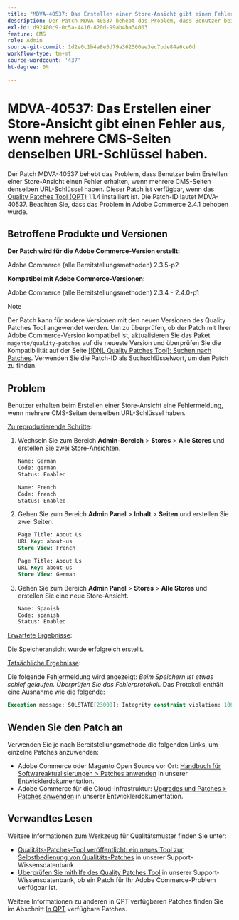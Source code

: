 ```yaml
---
title: "MDVA-40537: Das Erstellen einer Store-Ansicht gibt einen Fehler aus, wenn mehrere CMS-Seiten denselben URL-Schlüssel haben."
description: Der Patch MDVA-40537 behebt das Problem, dass Benutzer beim Erstellen einer Store-Ansicht einen Fehler erhalten, wenn mehrere CMS-Seiten denselben URL-Schlüssel haben. Dieser Patch ist verfügbar, wenn das [Quality Patches Tool (QPT)](https://devdocs.magento.com/guides/v2.4/comp-mgr/patching.html#mqp) 1.1.4 installiert ist. Die Patch-ID lautet MDVA-40537. Beachten Sie, dass das Problem in Adobe Commerce 2.4.1 behoben wurde.
exl-id: d92400c9-0c5a-4416-820d-99ab4ba34003
feature: CMS
role: Admin
source-git-commit: 1d2e0c1b4a8e3d79a362500ee3ec7bde84a6ce0d
workflow-type: tm+mt
source-wordcount: '437'
ht-degree: 0%

---
```


# MDVA-40537: Das Erstellen einer Store-Ansicht gibt einen Fehler aus, wenn mehrere CMS-Seiten denselben URL-Schlüssel haben.

Der Patch MDVA-40537 behebt das Problem, dass Benutzer beim Erstellen einer Store-Ansicht einen Fehler erhalten, wenn mehrere CMS-Seiten denselben URL-Schlüssel haben. Dieser Patch ist verfügbar, wenn das [Quality Patches Tool (QPT)](https://devdocs.magento.com/guides/v2.4/comp-mgr/patching.html#mqp) 1.1.4 installiert ist. Die Patch-ID lautet MDVA-40537. Beachten Sie, dass das Problem in Adobe Commerce 2.4.1 behoben wurde.

## Betroffene Produkte und Versionen

**Der Patch wird für die Adobe Commerce-Version erstellt:**

Adobe Commerce (alle Bereitstellungsmethoden) 2.3.5-p2

**Kompatibel mit Adobe Commerce-Versionen:**

Adobe Commerce (alle Bereitstellungsmethoden) 2.3.4 - 2.4.0-p1

>[!NOTE]
>
>Der Patch kann für andere Versionen mit den neuen Versionen des Quality Patches Tool angewendet werden. Um zu überprüfen, ob der Patch mit Ihrer Adobe Commerce-Version kompatibel ist, aktualisieren Sie das Paket `magento/quality-patches` auf die neueste Version und überprüfen Sie die Kompatibilität auf der Seite [[!DNL Quality Patches Tool]: Suchen nach Patches](https://devdocs.magento.com/quality-patches/tool.html#patch-grid). Verwenden Sie die Patch-ID als Suchschlüsselwort, um den Patch zu finden.


## Problem

Benutzer erhalten beim Erstellen einer Store-Ansicht eine Fehlermeldung, wenn mehrere CMS-Seiten denselben URL-Schlüssel haben.

<u>Zu reproduzierende Schritte</u>:

1. Wechseln Sie zum Bereich **Admin-Bereich** > **Stores** > **Alle Stores** und erstellen Sie zwei Store-Ansichten.

   ```sql
   Name: German
   Code: german
   Status: Enabled
   ```

   ```sql
   Name: French
   Code: french
   Status: Enabled
   ```

1. Gehen Sie zum Bereich **Admin Panel** > **Inhalt** > **Seiten** und erstellen Sie zwei Seiten.

   ```sql
   Page Title: About Us
   URL Key: about-us
   Store View: French
   ```

   ```sql
   Page Title: About Us
   URL Key: about-us
   Store View: German
   ```

1. Gehen Sie zum Bereich **Admin Panel** > **Stores** > **Alle Stores** und erstellen Sie eine neue Store-Ansicht.

   ```sql
   Name: Spanish
   Code: spanish
   Status: Enabled
   ```

<u>Erwartete Ergebnisse</u>:

Die Speicheransicht wurde erfolgreich erstellt.

<u>Tatsächliche Ergebnisse</u>:

Die folgende Fehlermeldung wird angezeigt: *Beim Speichern ist etwas schief gelaufen. Überprüfen Sie das Fehlerprotokoll.* Das Protokoll enthält eine Ausnahme wie die folgende:

```sql
Exception message: SQLSTATE[23000]: Integrity constraint violation: 1062 Duplicate entry 'about-us-4' for key 'URL_REWRITE_REQUEST_PATH_STORE_ID', query was: INSERT  INTO }}url_rewrite{{ (}}redirect_type{{,}}is_autogenerated{{,}}metadata{{,}}description{{,}}store_id{{,}}entity_type{{,}}entity_id{{,}}request_path{{,}}target_path{{) VALUES (?, ?, ?, ?, ?, ?, ?, ?, ?), (?, ?, ?, ?, ?, ?, ?, ?, ?), (?, ?, ?, ?, ?, ?, ?, ?, ?), (?, ?, ?, ?, ?, ?, ?, ?, ?), (?, ?, ?, ?, ?, ?, ?, ?, ?), (?, ?, ?, ?, ?, ?, ?, ?, ?)
```

## Wenden Sie den Patch an

Verwenden Sie je nach Bereitstellungsmethode die folgenden Links, um einzelne Patches anzuwenden:

* Adobe Commerce oder Magento Open Source vor Ort: [Handbuch für Softwareaktualisierungen > Patches anwenden](https://devdocs.magento.com/guides/v2.4/comp-mgr/patching/mqp.html) in unserer Entwicklerdokumentation.
* Adobe Commerce für die Cloud-Infrastruktur: [Upgrades und Patches > Patches anwenden](https://devdocs.magento.com/cloud/project/project-patch.html) in unserer Entwicklerdokumentation.

## Verwandtes Lesen

Weitere Informationen zum Werkzeug für Qualitätsmuster finden Sie unter:

* [Qualitäts-Patches-Tool veröffentlicht: ein neues Tool zur Selbstbedienung von Qualitäts-Patches](/help/announcements/adobe-commerce-announcements/magento-quality-patches-released-new-tool-to-self-serve-quality-patches.md) in unserer Support-Wissensdatenbank.
* [Überprüfen Sie mithilfe des Quality Patches Tool](/help/support-tools/patches-available-in-qpt-tool/check-patch-for-magento-issue-with-magento-quality-patches.md) in unserer Support-Wissensdatenbank, ob ein Patch für Ihr Adobe Commerce-Problem verfügbar ist.

Weitere Informationen zu anderen in QPT verfügbaren Patches finden Sie im Abschnitt [In QPT](https://support.magento.com/hc/en-us/sections/360010506631-Patches-available-in-QPT-tool-) verfügbare Patches.
